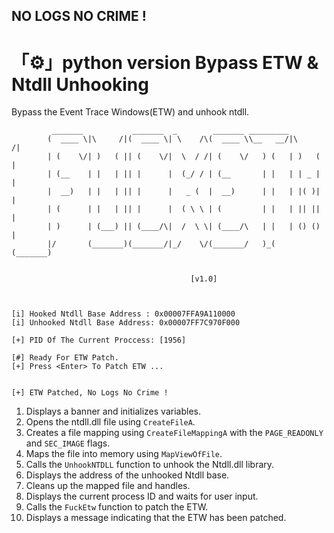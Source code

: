 ## NO LOGS NO CRIME ! 
 
# 「⚙️」python version Bypass ETW & Ntdll Unhooking
Bypass the Event Trace Windows(ETW) and unhook ntdll.
 
```
         _______           _______  _        _______ _________
        (  ____ \|\     /|(  ____ \| \    /\(  ____ \\__   __/|\     /|
        | (    \/| )   ( || (    \/|  \  / /| (    \/   ) (   | )   ( |
        | (__    | |   | || |      |  (_/ / | (__       | |   | | _ | |
        |  __)   | |   | || |      |   _ (  |  __)      | |   | |( )| |
        | (      | |   | || |      |  ( \ \ | (         | |   | || || |
        | )      | (___) || (____/\|  /  \ \| (____/\   | |   | () () |
        |/       (_______)(_______/|_/    \/(_______/   )_(   (_______)

                                
                                        [v1.0]
 


[i] Hooked Ntdll Base Address : 0x00007FFA9A110000
[i] Unhooked Ntdll Base Address: 0x00007FF7C970F000

[+] PID Of The Current Proccess: [1956]

[#] Ready For ETW Patch.
[+] Press <Enter> To Patch ETW ...


[+] ETW Patched, No Logs No Crime !
```


1. Displays a banner and initializes variables.
2. Opens the ntdll.dll file using `CreateFileA`.
3. Creates a file mapping using `CreateFileMappingA` with the `PAGE_READONLY` and `SEC_IMAGE` flags.
4. Maps the file into memory using `MapViewOfFile`.
5. Calls the `UnhookNTDLL` function to unhook the Ntdll.dll library.
6. Displays the address of the unhooked Ntdll base.
7. Cleans up the mapped file and handles.
8. Displays the current process ID and waits for user input.
9. Calls the `FuckEtw` function to patch the ETW.
10. Displays a message indicating that the ETW has been patched.


